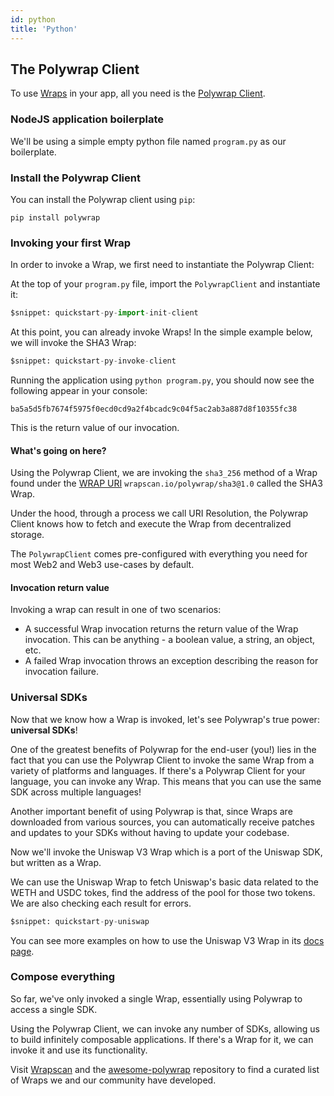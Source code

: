 ```yaml
---
id: python
title: 'Python'
---
```


## The Polywrap Client

To use [Wraps](/concepts/wraps) in your app, all you need is the [Polywrap Client](/clients).

### NodeJS application boilerplate

We'll be using a simple empty python file named `program.py` as our boilerplate.

### Install the Polywrap Client

You can install the Polywrap client using `pip`:
```
pip install polywrap
```

### Invoking your first Wrap

In order to invoke a Wrap, we first need to instantiate the Polywrap Client:

At the top of your `program.py` file, import the `PolywrapClient` and instantiate it:

```python title="program.py"
$snippet: quickstart-py-import-init-client
```

At this point, you can already invoke Wraps! In the simple example below, we will invoke the SHA3 Wrap:

```python title="program.py"
$snippet: quickstart-py-invoke-client
```

Running the application using `python program.py`, you should now see the following appear in your console:

```
ba5a5d5fb7674f5975f0ecd0cd9a2f4bcadc9c04f5ac2ab3a887d8f10355fc38
```

This is the return value of our invocation.

#### What's going on here?

Using the Polywrap Client, we are invoking the `sha3_256` method of a Wrap found under the [WRAP URI](/concepts/uris) `wrapscan.io/polywrap/sha3@1.0` called the SHA3 Wrap.

Under the hood, through a process we call URI Resolution, the Polywrap Client knows how to fetch and execute the Wrap from decentralized storage.

The `PolywrapClient` comes pre-configured with everything you need for most Web2 and Web3 use-cases by default.

#### Invocation return value

Invoking a wrap can result in one of two scenarios:

- A successful Wrap invocation returns the return value of the Wrap invocation. This can be anything - a boolean value, a string, an object, etc.
- A failed Wrap invocation throws an exception describing the reason for invocation failure.

### Universal SDKs

Now that we know how a Wrap is invoked, let's see Polywrap's true power: **universal SDKs**!

One of the greatest benefits of Polywrap for the end-user (you!) lies in the fact that you can use the Polywrap Client to invoke the same Wrap from a variety of platforms and languages. If there's a Polywrap Client for your language, you can invoke any Wrap. This means that you can use the same SDK across multiple languages!

Another important benefit of using Polywrap is that, since Wraps are downloaded from various sources, you can automatically receive patches and updates to your SDKs without having to update your codebase.

Now we'll invoke the Uniswap V3 Wrap which is a port of the Uniswap SDK, but written as a Wrap.

We can use the Uniswap Wrap to fetch Uniswap's basic data related to the WETH and USDC tokes, find the address of the pool for those two tokens. We are also checking each result for errors.

```python title="program.py"
$snippet: quickstart-py-uniswap
```

You can see more examples on how to use the Uniswap V3 Wrap in its [docs page](https://uniswap.docs.wrappers.io/).

### Compose everything

So far, we've only invoked a single Wrap, essentially using Polywrap to access a single SDK.

Using the Polywrap Client, we can invoke any number of SDKs, allowing us to build infinitely composable applications. If there's a Wrap for it, we can invoke it and use its functionality.

Visit [Wrapscan](https://www.wrapscan.io/) and the [awesome-polywrap](https://github.com/polywrap/awesome-polywrap) repository to find a curated list of Wraps we and our community have developed.